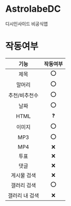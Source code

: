 # AstrolabeDC

디시인사이드 비공식앱

# 작동여부

|기능|작동여부|
|:------:|:---:|
|제목|⭕|
|말머리|⭕|
|추천/비추천수|⭕|
|날짜|⭕|
|HTML|❓|
|이미지|⭕|
|MP3|⭕|
|MP4|❌|
|투표|❌|
|댓글|❌|
|게시물 검색|❌|
|갤러리 검색|⭕|
|갤러리 내 검색|❌|
